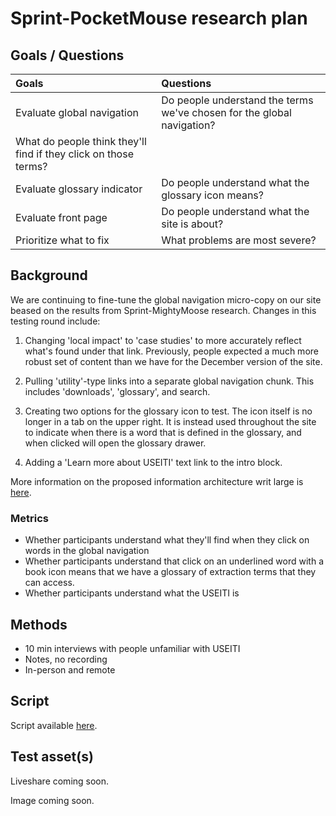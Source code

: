 # Sprint-PocketMouse research plan

## Goals / Questions
Goals | Questions
:----- | :---------
Evaluate global navigation | Do people understand the terms we've chosen for the global navigation?
 | What do people think they'll find if they click on those terms?
Evaluate glossary indicator | Do people understand what the glossary icon means?
Evaluate front page | Do people understand what the site is about?
Prioritize what to fix | What problems are most severe?


## Background

We are continuing to fine-tune the global navigation micro-copy on our site beased on the results from Sprint-MightyMoose research. Changes in this testing round include:

1. Changing 'local impact' to 'case studies' to more accurately reflect what's found under that link. Previously, people expected a much more robust set of content than we have for the December version of the site.

1. Pulling 'utility'-type links into a separate global navigation chunk. This includes 'downloads', 'glossary', and search.

1. Creating two options for the glossary icon to test. The icon itself is no longer in a tab on the upper right. It is instead used throughout the site to indicate when there is a word that is defined in the glossary, and when clicked will open the glossary drawer.

1. Adding a 'Learn more about USEITI' text link to the intro block.

More information on the proposed information architecture writ large is [here](https://github.com/18F/doi-extractives-data/issues/622).


### Metrics

* Whether participants understand what they'll find when they click on words in the global navigation
* Whether participants understand that click on an underlined word with a book icon means that we have a glossary of extraction terms that they can access.
* Whether participants understand what the USEITI is


## Methods
* 10 min interviews with people unfamiliar with USEITI
* Notes, no recording
* In-person and remote


## Script

Script available [here](https://github.com/18F/doi-extractives-data/blob/research/research/sprint-pocketmouse/sprint-pocketmouse_interview-script.md).


## Test asset(s)

Liveshare coming soon.

Image coming soon.
